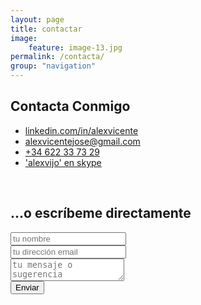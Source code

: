 ```yaml
---
layout: page
title: contactar
image:
    feature: image-13.jpg
permalink: /contacta/
group: "navigation"
---
```


<h2>Contacta Conmigo<br></h2>

<ul class="list-unstyled">
  <li><a href="https://es.linkedin.com/in/alexvicente"><i class="fa fa-linkedin"></i> linkedin.com/in/alexvicente</a></li>
  <li><a href=""><i class="fa fa-envelope"></i> alexvicentejose@gmail.com</a></li>
  <li><a href="telto:+34622337329"><i class="fa fa-whatsapp"></i> +34 622 33 73 29</a></li>
  <li><a onclick="return skypeCheck();" href="skype:alexvijo?call"><i class="fa fa-skype"></i> 'alexvijo' en skype</a></li>
</ul>

<br>

<h2 class="">...o escríbeme directamente</h2>

<div class="show-form">
<form method="POST" action="http://formspree.io/alexvicentejose@gmail.com">
  <div class="form-group">
    <input type="text" name="name" placeholder="tu nombre" class="form-control">
  </div>
  <div class="form-group">
    <input type="email" name="email" placeholder="tu dirección email" class="form-control">
  </div>
  <div class="form-group">
    <textarea name="message" placeholder="tu mensaje o sugerencia" class="form-control"></textarea>
  </div>
  <button type="submit" class="btn btn-default">Enviar</button>
</form>
</div>

